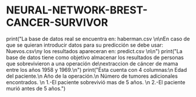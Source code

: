 # NEURAL-NETWORK-BREST-CANCER-SURVIVOR

print("La base de datos real se encuentra en: haberman.csv \n\nEn caso de que se quieran introducir datos para su predicción se debe usar: Nuevos.csv\ny los resultados apareceran en: predict.csv \n\n")
	print("La base de datos tiene como objetivo almacenar los resultados de personas que sobrevivieron a una operación de\nextraccion de cáncer de mama entre los años 1958 y 1969.\n")
	print("Ésta cuenta con 4 columnas:\n   Edad del paciente.\n   Año de la operación.\n   Número de tumores adicionales encontrados. \n     1.-El paciente sobrevivió mas de 5 años. \n     2.-El paciente murió antes de 5 años.")

